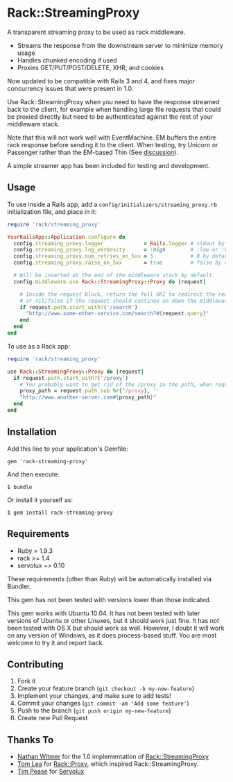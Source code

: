 # Rack::StreamingProxy

A transparent streaming proxy to be used as rack middleware.

* Streams the response from the downstream server to minimize memory usage
* Handles chunked encoding if used
* Proxies GET/PUT/POST/DELETE, XHR, and cookies

Now updated to be compatible with Rails 3 and 4, and fixes major concurrency issues that were present in 1.0.

Use Rack::StreamingProxy when you need to have the response streamed back to the client, for example when handling large file requests that could be proxied directly but need to be authenticated against the rest of your middleware stack.

Note that this will not work well with EventMachine. EM buffers the entire rack response before sending it to the client. When testing, try Unicorn or Passenger rather than the EM-based Thin (See [discussion](http://groups.google.com/group/thin-ruby/browse_thread/thread/4762f8f851b965f6)).

A simple streamer app has been included for testing and development.

## Usage

To use inside a Rails app, add a `config/initializers/streaming_proxy.rb` initialization file, and place in it:

```ruby
require 'rack/streaming_proxy'

YourRailsApp::Application.configure do
  config.streaming_proxy.logger             = Rails.logger # stdout by default
  config.streaming_proxy.log_verbosity      = :high        # :low or :high, :low by default
  config.streaming_proxy.num_retries_on_5xx = 5            # 0 by default
  config.streaming_proxy.raise_on_5xx       = true         # false by default

  # Will be inserted at the end of the middleware stack by default.
  config.middleware.use Rack::StreamingProxy::Proxy do |request|

    # Inside the request block, return the full URI to redirect the request to,
    # or nil/false if the request should continue on down the middleware stack.
    if request.path.start_with?('/search')
      "http://www.some-other-service.com/search?#{request.query}"
    end
  end
end
```

To use as a Rack app:

```ruby
require 'rack/streaming_proxy'

use Rack::StreamingProxy::Proxy do |request|
  if request.path.start_with?('/proxy')
    # You probably want to get rid of the /proxy in the path, when requesting from the destination.
    proxy_path = request.path.sub %r{^/proxy}, ''
    "http://www.another-server.com#{proxy_path}"
  end
end
```

## Installation

Add this line to your application's Gemfile:

    gem 'rack-streaming-proxy'

And then execute:

    $ bundle

Or install it yourself as:

    $ gem install rack-streaming-proxy

## Requirements

* Ruby = 1.9.3
* rack >= 1.4
* servolux ~> 0.10

These requirements (other than Ruby) will be automatically installed via Bundler.

This gem has not been tested with versions lower than those indicated.

This gem works with Ubuntu 10.04. It has not been tested with later versions of Ubuntu or other Linuxes, but it should work just fine. It has not been tested with OS X but should work as well. However, I doubt it will work on any version of Windows, as it does process-based stuff. You are most welcome to try it and report back.

## Contributing

1. Fork it
2. Create your feature branch (`git checkout -b my-new-feature`)
3. Implement your changes, and make sure to add tests!
4. Commit your changes (`git commit -am 'Add some feature'`)
5. Push to the branch (`git push origin my-new-feature`)
6. Create new Pull Request

## Thanks To

* [Nathan Witmer](http://github.com/zerowidth) for the 1.0 implementation of [Rack::StreamingProxy](http://github.com/zerowidth/rack-streaming-proxy)
* [Tom Lea](http://github.com/cwninja) for [Rack::Proxy](http://gist.github.com/207938), which inspired Rack::StreamingProxy.
* [Tim Pease](http://github.com/TwP) for [Servolux](https://github.com/Twp/servolux)
